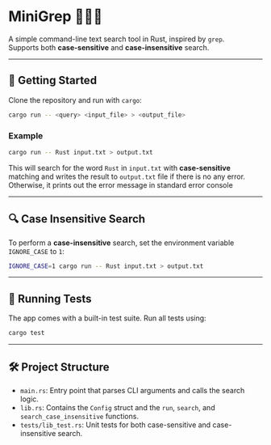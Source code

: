 # MiniGrep 🕵️‍♂️📄

A simple command-line text search tool in Rust, inspired by `grep`.  
Supports both **case-sensitive** and **case-insensitive** search.

---

## 🚀 Getting Started

Clone the repository and run with `cargo`:

```bash
cargo run -- <query> <input_file> > <output_file>
````

### Example

```bash
cargo run -- Rust input.txt > output.txt
```

This will search for the word `Rust` in `input.txt` with **case-sensitive** matching and writes the result to `output.txt` file if there is no any error. Otherwise, it prints out the error message in standard error console

---

## 🔍 Case Insensitive Search

To perform a **case-insensitive** search, set the environment variable `IGNORE_CASE` to `1`:

```bash
IGNORE_CASE=1 cargo run -- Rust input.txt > output.txt
```

---

## 🧪 Running Tests

The app comes with a built-in test suite. Run all tests using:

```bash
cargo test
```

---

## 🛠 Project Structure

* `main.rs`: Entry point that parses CLI arguments and calls the search logic.
* `lib.rs`: Contains the `Config` struct and the `run`, `search`, and `search_case_insensitive` functions.
* `tests/lib_test.rs`: Unit tests for both case-sensitive and case-insensitive search.

